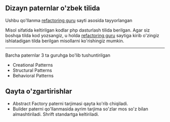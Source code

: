 ## Dizayn paternlar o'zbek tilida

Ushbu qo'llanma [refactoring guru](https://refactoring.guru) sayti asosida tayyorlangan

Misol sifatida keltirilgan kodlar php dasturlash tilida berilgan. Agar siz boshqa tilda kod yozsangiz,
u holda [refactoring guru](https://refactoring.guru) saytiga kirib o'zingiz ishlatadigan tilda berilgan misollarni
ko'rishingiz mumkin.

<hr>

Barcha paternlar 3 ta guruhga bo'lib tushuntirilgan

* Creational Patterns
* Structural Patterns
* Behavioral Patterns

## Qayta o'zgartirishlar

* Abstract Factory paterni tarjimasi qayta ko'rib chiqiladi.
* Builder paterni qo'llanmasida ayrim tarjima so'zlar mos so'z bilan
  almashtiriladi. Shrift standartga keltiriladi.
